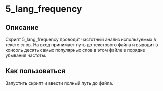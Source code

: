 # 5_lang_frequency

## Описание

Скрипт 5_lang_frequency проводит частотный анализ используемых в тексте слов. На вход принимает путь до текстового файла и выводит в консоль десять самых популярных слов в этом файле в порядке убывания частоты.

## Как пользоваться

Запустить скрипт и ввести полный путь до файла.
